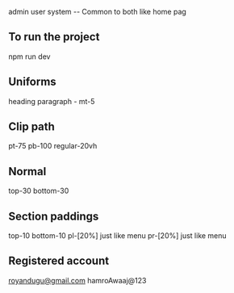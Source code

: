 admin
user
system -- Common to both like home pag

## To run the project 
npm run dev

## Uniforms 
heading 
paragraph - mt-5

## Clip path
pt-75
pb-100
regular-20vh

## Normal
top-30
bottom-30

## Section paddings
top-10
bottom-10
pl-[20%] just like menu
pr-[20%] just like menu

## Registered account
royandugu@gmail.com
hamroAwaaj@123
